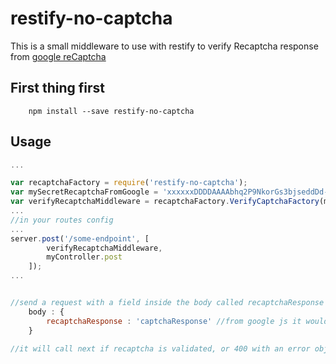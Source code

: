 # restify-no-captcha

This is a small middleware to use with restify to verify Recaptcha response from [google reCaptcha](https://developers.google.com/recaptcha/)

## First thing first

```
    npm install --save restify-no-captcha
```

## Usage

```javascript
...

var recaptchaFactory = require('restify-no-captcha');
var mySecretRecaptchaFromGoogle = 'xxxxxxDDDDAAAAbhq2P9NkorGs3bjseddDd-xz43';
var verifyRecaptchaMiddleware = recaptchaFactory.VerifyCaptchaFactory(mySecretRecaptchaFromGoogle);
...
//in your routes config
...
server.post('/some-endpoint', [
        verifyRecaptchaMiddleware,
        myController.post
    ]);
...


//send a request with a field inside the body called recaptchaResponse
    body : {
        recaptchaResponse : 'captchaResponse' //from google js it would be grecaptcha.getResponse()
    }

//it will call next if recaptcha is validated, or 400 with an error object.
```
